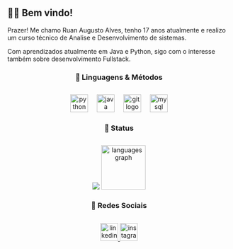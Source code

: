 ## 👨‍💻 Bem vindo!

Prazer! Me chamo Ruan Augusto Alves, tenho 17 anos atualmente e realizo um curso técnico de Analise e Desenvolvimento de sistemas.

Com aprendizados atualmente em Java e Python, sigo com o interesse também sobre desenvolvimento Fullstack.


<h3 align="center">📌 Linguagens & Métodos </h3>

##

<div align="center">

  <img src="https://cdn.jsdelivr.net/gh/devicons/devicon/icons/python/python-original.svg" height="40" alt="python logo"  />
  <img width="12" />
  <img src="https://cdn.jsdelivr.net/gh/devicons/devicon/icons/java/java-plain.svg" height="40" alt="java logo"  />
  <img width="12" />
  <img src="https://cdn.jsdelivr.net/gh/devicons/devicon/icons/git/git-original.svg" height="40" alt="git logo"  />
  <img width="12" />
  <img src="https://cdn.jsdelivr.net/gh/devicons/devicon/icons/mysql/mysql-original.svg" height="40" alt="mysql logo"  />
</div>

<h3 align="center">📝 Status </h3>

##

<div align="center">
  <img src="https://github-readme-stats.vercel.app/api?username=RuanAlves07&hide_title=false&hide_rank=false&show_icons=true&include_all_commits=true&count_private=true&disable_animations=false&theme=dark&locale=en&hide_border=true" />
  <img src="https://github-readme-stats.vercel.app/api/top-langs?username=RuanAlves07&locale=en&hide_title=false&layout=compact&card_width=320&langs_count=5&theme=dark&hide_border=true" height="100" alt="languages graph" />
</div>


<h3 align="center">  📱 Redes Sociais</h3>

##

<div align="center">
  <a href="https://www.linkedin.com/in/ruan-augusto-alves-4b67512a4/" target="_blank">
    <img src="https://img.shields.io/static/v1?message=LinkedIn&logo=linkedin&label=&color=0077B5&logoColor=white&labelColor=&style=for-the-badge" height="40" alt="linkedin logo"  />
  </a>
  <a href="https://www.instagram.com/ruan.august__/" target="_blank">
    <img src="https://img.shields.io/static/v1?message=Instagram&logo=instagram&label=&color=E4405F&logoColor=white&labelColor=&style=for-the-badge" height="40" alt="instagram logo"  />
  </a>
</div>

###
###

